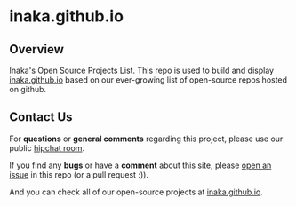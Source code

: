 # inaka.github.io

## Overview
Inaka's Open Source Projects List. This repo is used to build and display [inaka.github.io](http://inaka.github.io) based on our ever-growing list of open-source repos hosted on github.

## Contact Us
For **questions** or **general comments** regarding this project, please use our public [hipchat room](http://inaka.net/hipchat).

If you find any **bugs** or have a **comment** about this site, please [open an issue](https://github.com/inaka/inaka.github.io/issues/new) in this repo (or a pull request :)).

And you can check all of our open-source projects at [inaka.github.io](http://inaka.github.io).
